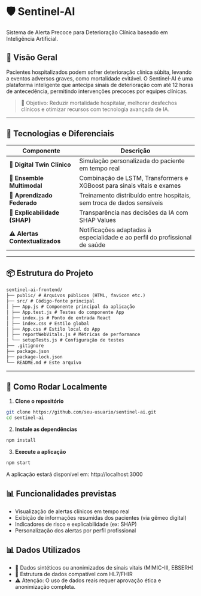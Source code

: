 # 🛡️ Sentinel-AI

Sistema de Alerta Precoce para Deterioração Clínica baseado em Inteligência Artificial.

## 📌 Visão Geral

Pacientes hospitalizados podem sofrer deterioração clínica súbita, levando a eventos adversos graves, como mortalidade evitável. O Sentinel-AI é uma plataforma inteligente que antecipa sinais de deterioração com até 12 horas de antecedência, permitindo intervenções precoces por equipes clínicas.

> 🎯 Objetivo: Reduzir mortalidade hospitalar, melhorar desfechos clínicos e otimizar recursos com tecnologia avançada de IA.

---

## 🧠 Tecnologias e Diferenciais

| Componente                  | Descrição                                                                 |
|-----------------------------|---------------------------------------------------------------------------|
| **🧬 Digital Twin Clínico**  | Simulação personalizada do paciente em tempo real                         |
| **🔀 Ensemble Multimodal**   | Combinação de LSTM, Transformers e XGBoost para sinais vitais e exames     |
| **🔐 Aprendizado Federado** | Treinamento distribuído entre hospitais, sem troca de dados sensíveis      |
| **🔎 Explicabilidade (SHAP)** | Transparência nas decisões da IA com SHAP Values                          |
| **⚠️ Alertas Contextualizados** | Notificações adaptadas à especialidade e ao perfil do profissional de saúde |

---

## 📦 Estrutura do Projeto

```md
sentinel-ai-frontend/
├── public/ # Arquivos públicos (HTML, favicon etc.)
├── src/ # Código-fonte principal
│ ├── App.js # Componente principal da aplicação
│ ├── App.test.js # Testes do componente App
│ ├── index.js # Ponto de entrada React
│ ├── index.css # Estilo global
│ ├── App.css # Estilo local do App
│ ├── reportWebVitals.js # Métricas de performance
│ └── setupTests.js # Configuração de testes
├── .gitignore
├── package.json
├── package-lock.json
└── README.md # Este arquivo
```

---

## 🚀 Como Rodar Localmente

1. **Clone o repositório**

```bash
git clone https://github.com/seu-usuario/sentinel-ai.git
cd sentinel-ai
```

2. **Instale as dependências**

```bash
npm install
```

3. **Execute a aplicação**

```bash
npm start
```

A aplicação estará disponível em: http://localhost:3000

## 📊 Funcionalidades previstas

- Visualização de alertas clínicos em tempo real
- Exibição de informações resumidas dos pacientes (via gêmeo digital)
- Indicadores de risco e explicabilidade (ex: SHAP)
- Personalização dos alertas por perfil profissional

## 📊 Dados Utilizados

- 🧪 Dados sintéticos ou anonimizados de sinais vitais (MIMIC-III, EBSERH)
- 📁 Estrutura de dados compatível com HL7/FHIR
- ⚠️ Atenção: O uso de dados reais requer aprovação ética e anonimização completa.